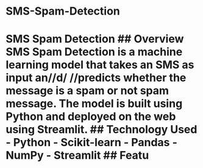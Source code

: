 # SMS-Spam-Detection
# SMS Spam Detection  ## Overview SMS Spam Detection is a machine learning model that takes an SMS as input an//d/ //predicts whether the message is a spam or not spam message. The model is built using Python and deployed on the web using Streamlit.  ## Technology Used - Python - Scikit-learn - Pandas - NumPy - Streamlit  ## Featu
